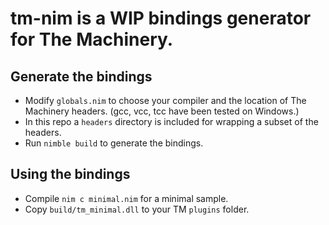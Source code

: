 # tm-nim is a WIP bindings generator for The Machinery. #

## Generate the bindings ##
- Modify `globals.nim` to choose your compiler and the location of The Machinery headers. (gcc, vcc, tcc have been tested on Windows.)
- In this repo a `headers` directory is included for wrapping a subset of the headers.
- Run `nimble build` to generate the bindings.

## Using the bindings ##
- Compile `nim c minimal.nim` for a minimal sample.
- Copy `build/tm_minimal.dll` to your TM `plugins` folder.